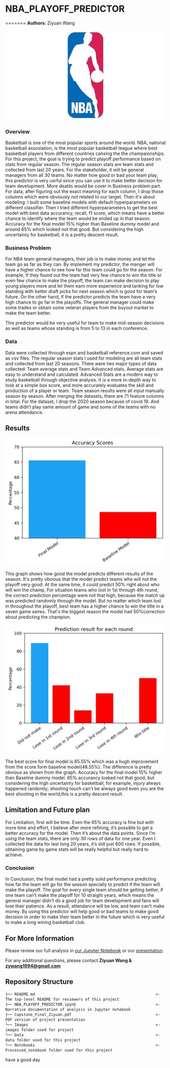# NBA_PLAYOFF_PREDICTOR


=======
**Authors**:  Ziyuan Wang

![Alt text](./Images/2.jpg)

### Overview

Basketball is one of the most popular sports around the world. NBA, national basketball assosiation, is the most popular basketball league where best basketball players from different countries cahsing the the champaionships. For this project, the goal is trying to predict playoff performance based on stats from regular season. The regular season stats are team stats and collected from last 20 years. For the stakeholder, it will be general managers from all 30 teams. No matter how good or bad your team play, this predictor is very usrful since you can use it to make better decision for team development. More deatils would be cover in Business problem part. For data, after figuring out the exact meaning for each column, I drop those columns which were obviously not related to our target. Then it's about modeling: I built some baseline models with default hyperparameters on different classifier. Then I tried different hyperparameters to get the best model with best data accurancy, recall, f1 score, which means have a better chance to identify where the team would be ended up in that season.
Accuracy for the final model 15% higher than Baseline dummy model and around 65% which looked not that good. But considering the high uncertainty for basketball, it is a pretty descent result.


### Business Problem 

For NBA team general managers, their job is to make money and let the team go as far as they can. By implement my predictor, the manger will have a higher chance to see how far this team could go for the season. For example, If they found out the team had very few chance to win the title or even few chance to make the playoff, the team can make decision to play young players more and let them earn more experience and tanking for low standing with better draft picks for next season which is good for team’s future. On the other hand, if the predictor predicts the team have a very high chance to go far in the playoffs. The general manager could make some trades or obtain some veteran players from the buyout market to make the team better.

This predictor would be very useful for team to make mid-season decisions as well as teams whose standing is from 5 to 13 in each conference. 


### Data

Data were collected through espn and basketball reference.com and saved as csv files. The regular season stats I used for modeling are all team stats and collected from last 20 seasons. There were two major types of data collected: Team average stats and Team Advanced stats. Average stats are easy to understand and calculated. Advanced Stats are a modern way to study basketball through objective analysis. It is a more in-depth way to look at a simple box score, and more accurately evaluates the skill and production of a player or team. Team season results were all input manually season by season. After merging the datasets, there are 71 feature columns in total. For the dataset, I drop the 2020 season because of covid 19. And teams didn’t play same amount of game and some of the teams with no arena attendance. 



## Results

![graph2](./Images/accurancy_score.png)

This graph shows how good the model predicts different results of the season. It's pretty obvious that the model predict teams who will not the playoff very good. At the same time, it could predict 50% right about who will win the champ. For situation teams who lost in 1st through 4th round, the correct prediction percentage were not that high, because the match up was predicted randomly through the model. But no matter which team lost in throughout the playoff, best team has a higher chance to win the title in a seven game seires. That's the biggest reason the model had 50%correction about predicting the champion.

![graph3](./Images/prediction_rounds_new.png)

The best score for final model is 65.55% which was a hugh improvement from the score form baseline model(48.55%). The difference is pretty obvious as shown from the graph. Accuracy for the final model 15% higher than Baseline dummy model. 65% accurancy looked not that good, but considering the high uncertainty for basketball, for example, injury always happened randomly; shooting touch can't be always good even you are the best shooting in the world,this is a pretty descent result.

## Limitation and Future plan


For Limitation, first will be time. Even the 65% accuracy is fine but with more time and effort, I believe after more refining, it’s possible to get a better accuracy for the model. Then it’s about the data points. Since I’m using the team stats, there are only 30 rows of data for one year. Even I collected the data for last long 20 years, it’s still just 600 rows. If possible, obtaining game by game stats will be really helpful but really hard to achieve.


### Conclusion

In Conclusion, the final model had a pretty solid performance predicting how far the team will go for the season specially to predict if the team will make the playoff. The goal for every single team should be getting better, if one team can’t make the playoff for 10 straight years, which means the general manager didn’t do a good job for team development and fans will lose their patience. As a result, attendance will be low, and team can’t make money. By using this predictor will help good or bad teams to make good decision in order to make their team better in the future which is very useful to make a long wining basketball club.



## For More Information

Please review our full analysis in [our Jupyter Notebook](./NBA_PLAYOFF_PREDICTOR.ipynb) or our [presentation](./Capstone_Final_Ziyuan.pdf).

For any additional questions, please contact **Ziyuan Wang & zywang1994@gmail.com**

## Repository Structure

```
├── README.md                                                     <- The top-level README for reviewers of this project
├── NBA_PLAYOFF_PREDICTOR.ipynb                                   <- Narrative documentation of analysis in Jupyter notebook
├── Capstone_Final_Ziyuan.pdf                                     <- PDF version of project presentation
└── Images                                                        <- images folder used for project
└── Data                                                          <- data folder used for this project
└── Notebooks                                                     <- Processed_notebook folder used for this project
```



have a good day
